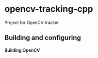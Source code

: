 # opencv-tracking-cpp

Project for OpenCV tracker

## Building and configuring

#### Building OpenCV